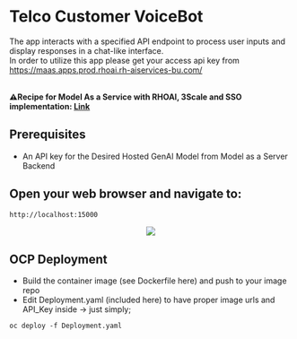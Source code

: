 # Telco Customer VoiceBot

The app interacts with a specified API endpoint to process user inputs and display responses in a chat-like interface. <br>
In order to utilize this app please get your access api key from https://maas.apps.prod.rhoai.rh-aiservices-bu.com/ <br> <br>

**⚠️Recipe for Model As a Service with RHOAI, 3Scale and SSO implementation: [Link](https://github.com/rh-aiservices-bu/models-aas)** <br>

## Prerequisites
- An API key for the Desired Hosted GenAI Model from Model as a Server Backend

## Open your web browser and navigate to:

```bash
http://localhost:15000
```

<div align="center">
    <img src="https://github.com/tme-osx/TME-AIX/blob/main/crm/maas-crm2.png"/>
</div>

## OCP Deployment
- Build the container image (see Dockerfile here) and push to your image repo <br>
- Edit Deployment.yaml (included here) to have proper image urls and API_Key inside -> just simply;
  
```
oc deploy -f Deployment.yaml
```
